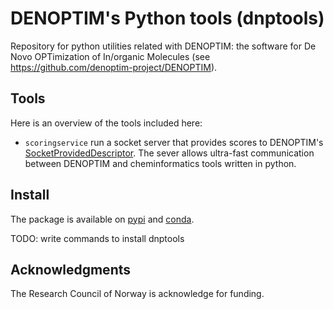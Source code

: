 # DENOPTIM's Python tools (dnptools)
Repository for python utilities related with DENOPTIM: the software for De Novo OPTimization of In/organic Molecules (see https://github.com/denoptim-project/DENOPTIM).

## Tools
Here is an overview of the tools included here:
* `scoringservice` run a socket server that provides scores to DENOPTIM's <a href="https://github.com/denoptim-project/DENOPTIM/blob/93a58661c9b4a7b71393c32986d55e008fa36f85/src/main/java/denoptim/fitness/descriptors/SocketProvidedDescriptor.java">SocketProvidedDescriptor</a>. The sever allows ultra-fast communication between DENOPTIM and cheminformatics tools written in python.

## Install
The package is available on <a href="#TODO">pypi</a> and <a href="#TODO">conda</a>.

TODO: write commands to install dnptools

## Acknowledgments
The Research Council of Norway is acknowledge for funding.


